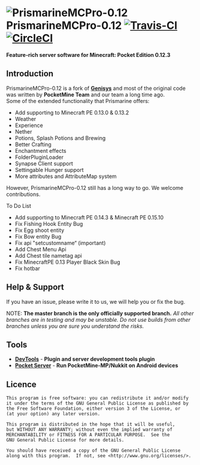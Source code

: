 ![PrismarineMCPro-0.12](https://avatars0.githubusercontent.com/u/15969613?v=3&s=200) PrismarineMCPro-0.12 [![Travis-CI](https://travis-ci.org/PrismarineMC/Prismarine-0.12.svg?branch=master)](https://travis-ci.org/PrismarineMC/Prismarine-0.12) [![CircleCI](https://circleci.com/gh/PrismarineMC/Prismarine-0.12.svg?style=svg)](https://circleci.com/gh/PrismarineMC/Prismarine-0.12)
===================

__Feature-rich server software for Minecraft: Pocket Edition 0.12.3__

Introduction
-------------
PrismarineMCPro-0.12 is a fork of **[Genisys](https://github.com/iTXTech/Genisys)** and most of the original code was written by **PocketMine Team** and our team a long time ago.<br>
Some of the extended functionality that Prismarine offers:

* Add supporting to Minecraft PE 0.13.0 & 0.13.2
* Weather
* Experience
* Nether
* Potions, Splash Potions and Brewing
* Better Crafting
* Enchantment effects
* FolderPluginLoader
* Synapse Client support
* Settingable Hunger support
* More attributes and AttributeMap system

However, PrismarineMCPro-0.12 still has a long way to go. We welcome contributions.

To Do List
* Add supporting to Minecraft PE 0.14.3 & Minecraft PE 0.15.10
* Fix Fishing Hook Entity Bug
* Fix Egg shoot entity
* Fix Bow entity Bug
* Fix api "setcustomname“ (important)
* Add Chest Menu Api
* Add Chest tile nametag api
* Fix MinecraftPE 0.13 Player Black Skin Bug
* Fix hotbar

Help & Support
-------------
If you have an issue, please write it to us, we will help you or fix the bug.

NOTE: **The master branch is the only officially supported branch.**
_All other branches are in testing and may be unstable. Do not use builds from other branches unless you are sure you understand the risks._

Tools
-------------
* **[DevTools](https://github.com/PocketMine/DevTools)** - **Plugin and server development tools plugin**
* **[Pocket Server](https://github.com/fengberd/MinecraftPEServer)** - **Run PocketMine-MP/Nukkit on Android devices**

Licence
-------------
	This program is free software: you can redistribute it and/or modify
	it under the terms of the GNU General Public License as published by
	the Free Software Foundation, either version 3 of the License, or
	(at your option) any later version.

	This program is distributed in the hope that it will be useful,
	but WITHOUT ANY WARRANTY; without even the implied warranty of
	MERCHANTABILITY or FITNESS FOR A PARTICULAR PURPOSE.  See the
	GNU General Public License for more details.

	You should have received a copy of the GNU General Public License
	along with this program.  If not, see <http://www.gnu.org/licenses/>.

